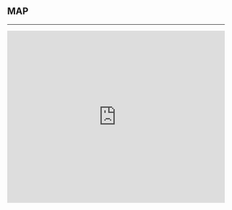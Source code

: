 ﻿## MAP
---
  <div class="maps">
 <iframe src="https://www.google.com/maps/embed?pb=!1m14!1m8!1m3!1d10202.67941599515!2d19.0287157!3d50.2607501!3m2!1i1024!2i768!4f13.1!3m3!1m2!1s0x0%3A0x1038f743e59f2817!2sUniversity+of+Silesia+in+Katowice!5e0!3m2!1sen!2sus!4v1457217157182" width="100%" height="400" frameborder="0" style="border:0" allowfullscreen></iframe>
 
 </div>
 
